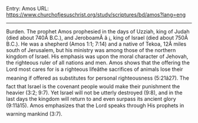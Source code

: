 Entry: Amos
URL: https://www.churchofjesuschrist.org/study/scriptures/bd/amos?lang=eng

---

Burden. The prophet Amos prophesied in the days of Uzziah, king of Judah (died about 740Â B.C.), and JeroboamÂ â ¡, king of Israel (died about 750Â B.C.). He was a shepherd (Amos 1:1; 7:14) and a native of Tekoa, 12Â miles south of Jerusalem, but his ministry was among those of the northern kingdom of Israel. His emphasis was upon the moral character of Jehovah, the righteous ruler of all nations and men. Amos shows that the offering the Lord most cares for is a righteous lifeâthe sacrifices of animals lose their meaning if offered as substitutes for personal righteousness (5:21â27). The fact that Israel is the covenant people would make their punishment the heavier (3:2; 9:7). Yet Israel will not be utterly destroyed (9:8), and in the last days the kingdom will return to and even surpass its ancient glory (9:11â15). Amos emphasizes that the Lord speaks through His prophets in warning mankind (3:7).
